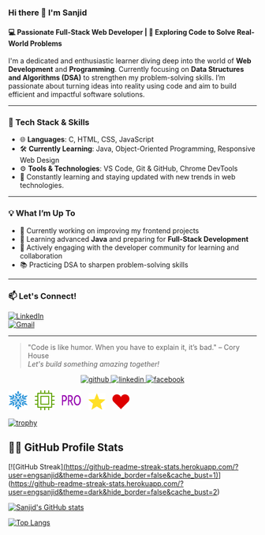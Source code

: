 ### Hi there 👋 I'm Sanjid  

#### 💻 Passionate Full-Stack Web Developer | 🚀 Exploring Code to Solve Real-World Problems

I'm a dedicated and enthusiastic learner diving deep into the world of **Web Development** and **Programming**. Currently focusing on **Data Structures and Algorithms (DSA)** to strengthen my problem-solving skills. I’m passionate about turning ideas into reality using code and aim to build efficient and impactful software solutions.

---

### 🔧 Tech Stack & Skills
- 🌐 **Languages**: C, HTML, CSS, JavaScript  
- 🛠️ **Currently Learning**: Java, Object-Oriented Programming, Responsive Web Design  
- ⚙️ **Tools & Technologies**: VS Code, Git & GitHub, Chrome DevTools  
- 🌱 Constantly learning and staying updated with new trends in web technologies.

---

### 💡 What I’m Up To
- 🔭 Currently working on improving my frontend projects  
- 🌱 Learning advanced **Java** and preparing for **Full-Stack Development**  
- 🤝 Actively engaging with the developer community for learning and collaboration  
- 📚 Practicing DSA to sharpen problem-solving skills

---

### 📫 Let's Connect!

[![LinkedIn](https://img.shields.io/badge/LinkedIn-%230077B5.svg?style=for-the-badge&logo=linkedin&logoColor=white)](https://www.linkedin.com/in/md-sanjid-islam146)  
[![Gmail](https://img.shields.io/badge/Gmail-D14836?style=for-the-badge&logo=gmail&logoColor=white)](mailto:mdsanjidi36@gmail.com)


---

> "Code is like humor. When you have to explain it, it’s bad." – Cory House  
> *Let's build something amazing together!*



<p align="center">
  <a href="https://github.com/engsanjid">
    <img src="https://cdn.jsdelivr.net/npm/simple-icons@3.0.1/icons/github.svg" alt="github" height="40"/>
  </a>
  <a href="https://www.linkedin.com/in/md-sanjid-islam146">
    <img src="https://cdn.jsdelivr.net/npm/simple-icons@3.0.1/icons/linkedin.svg" alt="linkedin" height="40"/>
  </a>
  <a href="https://www.facebook.com/sanjid.sanjid.311">
    <img src="https://cdn.jsdelivr.net/npm/simple-icons@3.0.1/icons/facebook.svg" alt="facebook" height="40"/>
  </a>
</p>


<a href='https://archiveprogram.github.com/'><img src='https://raw.githubusercontent.com/acervenky/animated-github-badges/master/assets/acbadge.gif' width='40' height='40'></a> <a href='https://docs.github.com/en/developers'><img src='https://raw.githubusercontent.com/acervenky/animated-github-badges/master/assets/devbadge.gif' width='40' height='40'></a> <a href='https://github.com/pricing'><img src='https://raw.githubusercontent.com/acervenky/animated-github-badges/master/assets/pro.gif' width='40' height='40'></a> <a href='https://stars.github.com/'><img src='https://raw.githubusercontent.com/acervenky/animated-github-badges/master/assets/starbadge.gif' width='35' height='35'></a> <a href='https://docs.github.com/en/github/supporting-the-open-source-community-with-github-sponsors'><img src='https://raw.githubusercontent.com/acervenky/animated-github-badges/master/assets/sponsorbadge.gif' width='35' height='35'></a> 

[![trophy](https://github-profile-trophy.vercel.app/?username=engsanjid)](https://github.com/ryo-ma/github-profile-trophy)

## 🧑‍💻 GitHub Profile Stats

<!-- GitHub Streak -->
[![GitHub Streak][(https://github-readme-streak-stats.herokuapp.com/?user=engsanjid&theme=dark&hide_border=false&cache_bust=1)](https://git.io/streak-stats)](https://github-readme-streak-stats.herokuapp.com/?user=engsanjid&theme=dark&hide_border=false&cache_bust=2)

<!-- GitHub Stats -->
[![Sanjid's GitHub stats](https://github-readme-stats.vercel.app/api?username=engsanjid&show_icons=true&theme=dark&hide_border=false)](https://github.com/engsanjid)

<!-- Top Languages -->
[![Top Langs](https://github-readme-stats.vercel.app/api/top-langs/?username=engsanjid&layout=compact&theme=dark&hide_border=false)](https://github.com/engsanjid)


